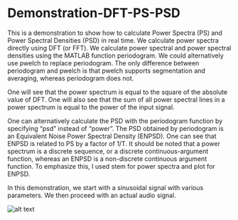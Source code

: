 # Demonstration-DFT-PS-PSD

This is a demonstration to show how to calculate Power Spectra (PS) and Power Spectral Densities (PSD) in real time. We calculate power spectra directly using DFT (or FFT). We calculate power spectral and power spectral densities using the MATLAB function periodogram. We could alternatively use pwelch to replace periodogram. The only difference between periodogram and pwelch is that pwelch supports segmentation and averaging, whereas periodogram does not.

One will see that the power spectrum is equal to the square of the absolute value of DFT. One will also see that the sum of all power spectral lines in a power spectrum is equal to the power of the input signal.

One can alternatively calculate the PSD with the periodogram function by specifying “psd” instead of “power”. The PSD obtained by periodogram is an Equivalent Noise Power Spectral Density (ENPSD). One can see that ENPSD is related to PS by a factor of 1/T. It should be noted that a power spectrum is a discrete sequence, or a discrete continuous-argument function, whereas an ENPSD is a non-discrete continuous argument function. To emphasize this, I used stem for power spectra and plot for ENPSD.

In this demonstration, we start with a sinusoidal signal with various parameters. We then proceed with an actual audio signal.

![alt text](https://github.com/liangsizhuang/Demonstration-DFT-PS-PSD/blob/master/Figure1.png)
